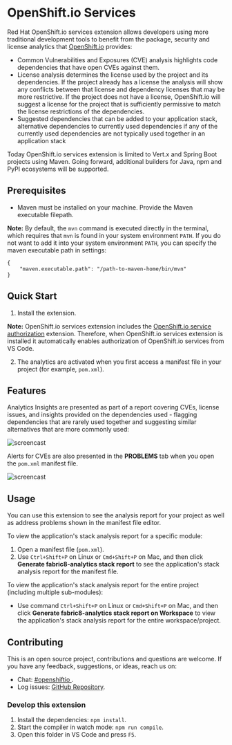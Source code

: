 # OpenShift.io Services

Red Hat OpenShift.io services extension allows developers using more traditional development tools to benefit from the package, security and license analytics that [OpenShift.io](https://openshift.io/) provides:
- Common Vulnerabilities and Exposures (CVE) analysis highlights code dependencies that have open CVEs against them.
- License analysis determines the license used by the project and its dependencies. If the project already has a license the analysis will show any conflicts between that license and dependency licenses that may be more restrictive. If the project does not have a license, OpenShift.io will suggest a license for the project that is sufficiently permissive to match the license restrictions of the dependencies.
- Suggested dependencies that can be added to your application stack, alternative dependencies to currently used dependencies if any of the currently used dependencies are not typically used together in an application stack

Today OpenShift.io services extension is limited to Vert.x and Spring Boot projects using Maven. Going forward, additional builders for Java, npm and PyPI ecosystems will be supported.

## Prerequisites
* Maven must be installed on your machine. Provide the Maven executable filepath.

 **Note:** By default, the `mvn` command is executed directly in the terminal, which requires that  `mvn` is found in your system environment `PATH`.
 If you do not want to add it into your system environment `PATH`, you can specify the maven executable path in settings:
```
{
    "maven.executable.path": "/path-to-maven-home/bin/mvn"
}
```

## Quick Start

1. Install the extension.

 **Note:** OpenShift.io services extension includes the [OpenShift.io service authorization](https://github.com/fabric8-analytics/vscode-osio-auth) extension. Therefore, when OpenShift.io services extension is installed it automatically enables authorization of OpenShift.io services from VS Code.

2. The analytics are activated when you first access a manifest file in your project (for example, `pom.xml`).

## Features

Analytics Insights are presented as part of a report covering CVEs, license issues, and insights provided on the dependencies used - flagging dependencies that are rarely used together and suggesting similar alternatives that are more commonly used:

![ screencast ](https://raw.githubusercontent.com/fabric8-analytics/fabric8-analytics-vscode-extension/master/images/stackanalysis.gif)

Alerts for CVEs are also presented in the **PROBLEMS** tab when you open the `pom.xml` manifest file.

![ screencast ](https://raw.githubusercontent.com/fabric8-analytics/fabric8-analytics-vscode-extension/master/images/compAnalysis.png)


## Usage

You can use this extension to see the analysis report for your project as well as address problems shown in the manifest file editor.

To view the application's stack analysis report for a specific module:
1. Open a manifest file (`pom.xml`).
2. Use `Ctrl+Shift+P` on Linux or `Cmd+Shift+P` on Mac, and then click **Generate fabric8-analytics stack report** to see the application's stack analysis report for the manifest file.

To view the application's stack analysis report for the entire project (including multiple sub-modules):
* Use command `Ctrl+Shift+P` on Linux or `Cmd+Shift+P` on Mac, and then click **Generate fabric8-analytics stack report on Workspace** to view the application's stack analysis report for the entire workspace/project.

## Contributing

This is an open source project, contributions and questions are welcome. If you have any feedback, suggestions, or ideas, reach us on:
* Chat: [#openshiftio  ](https://chat.openshift.io/developers/channels/town-square).
* Log issues:  [GitHub Repository](https://github.com/fabric8-analytics/fabric8-analytics-vscode-extension/issues).

### Develop this extension

1. Install the dependencies:
`npm install`.
2. Start the compiler in watch mode:
`npm run compile`.
3. Open this folder in VS Code and press `F5`.
